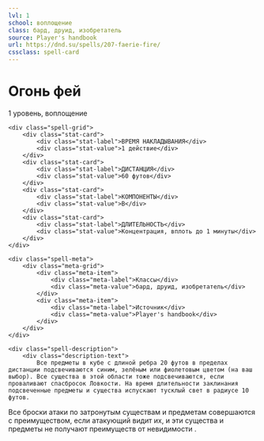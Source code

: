 ```yaml
---
lvl: 1
school: воплощение
class: бард, друид, изобретатель
source: Player's handbook
url: https://dnd.su/spells/207-faerie-fire/
cssclass: spell-card
---
```


<div class="spell-container">
    <div class="spell-header">
        <h1 class="spell-name">Огонь фей</h1>
        <div class="spell-level">1 уровень, воплощение</div>
    </div>
    
    <div class="spell-grid">
        <div class="stat-card">
            <div class="stat-label">ВРЕМЯ НАКЛАДЫВАНИЯ</div>
            <div class="stat-value">1 действие</div>
        </div>
        <div class="stat-card">
            <div class="stat-label">ДИСТАНЦИЯ</div>
            <div class="stat-value">60 футов</div>
        </div>
        <div class="stat-card">
            <div class="stat-label">КОМПОНЕНТЫ</div>
            <div class="stat-value">В</div>
        </div>
        <div class="stat-card">
            <div class="stat-label">ДЛИТЕЛЬНОСТЬ</div>
            <div class="stat-value">Концентрация, вплоть до 1 минуты</div>
        </div>
    </div>
    
    <div class="spell-meta">
        <div class="meta-grid">
            <div class="meta-item">
                <div class="meta-label">Классы</div>
                <div class="meta-value">бард, друид, изобретатель</div>
            </div>
            <div class="meta-item">
                <div class="meta-label">Источник</div>
                <div class="meta-value">Player's handbook</div>
            </div>
        </div>
    </div>
    
    <div class="spell-description">
        <div class="description-text">
            Все предметы в кубе с длиной ребра 20 футов в пределах дистанции подсвечиваются синим, зелёным или фиолетовым цветом (на ваш выбор). Все существа в этой области тоже подсвечиваются, если проваливают спасбросок Ловкости. На время длительности заклинания подсвеченные предметы и существа испускают тусклый свет в радиусе 10 футов.
Все броски атаки по затронутым существам и предметам совершаются с преимуществом, если атакующий видит их, и эти существа и предметы не получают преимуществ от невидимости .
        </div>
    </div>
</div>